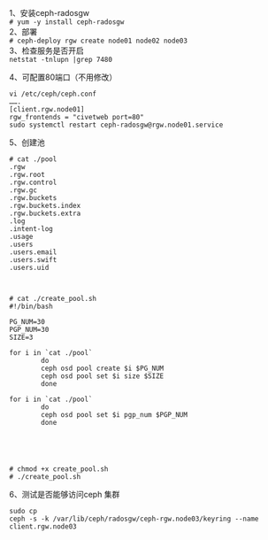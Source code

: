 1、安装ceph-radosgw  
``` # yum -y install ceph-radosgw ```  
2、部署  
``` # ceph-deploy rgw create node01 node02 node03 ```  
3、检查服务是否开启  
``` netstat -tnlupn |grep 7480 ```  

4、可配置80端口（不用修改）  
```
vi /etc/ceph/ceph.conf
…….
[client.rgw.node01]
rgw_frontends = "civetweb port=80"
sudo systemctl restart ceph-radosgw@rgw.node01.service
```
5、创建池  
```
# cat ./pool
.rgw
.rgw.root
.rgw.control
.rgw.gc
.rgw.buckets
.rgw.buckets.index
.rgw.buckets.extra
.log
.intent-log
.usage
.users
.users.email
.users.swift
.users.uid



# cat ./create_pool.sh
#!/bin/bash

PG_NUM=30
PGP_NUM=30
SIZE=3

for i in `cat ./pool`
        do
        ceph osd pool create $i $PG_NUM
        ceph osd pool set $i size $SIZE
        done

for i in `cat ./pool`
        do
        ceph osd pool set $i pgp_num $PGP_NUM
        done





# chmod +x create_pool.sh
# ./create_pool.sh
```  
6、测试是否能够访问ceph 集群  
```
sudo cp
ceph -s -k /var/lib/ceph/radosgw/ceph-rgw.node03/keyring --name client.rgw.node03
```
